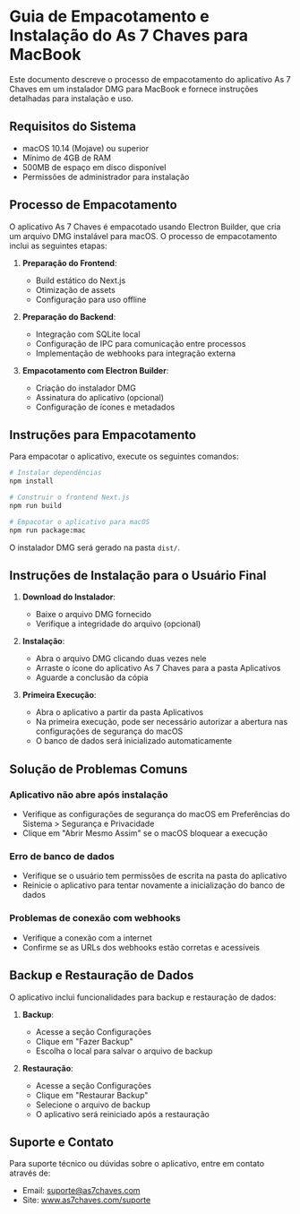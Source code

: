 # Guia de Empacotamento e Instalação do As 7 Chaves para MacBook

Este documento descreve o processo de empacotamento do aplicativo As 7 Chaves em um instalador DMG para MacBook e fornece instruções detalhadas para instalação e uso.

## Requisitos do Sistema

- macOS 10.14 (Mojave) ou superior
- Mínimo de 4GB de RAM
- 500MB de espaço em disco disponível
- Permissões de administrador para instalação

## Processo de Empacotamento

O aplicativo As 7 Chaves é empacotado usando Electron Builder, que cria um arquivo DMG instalável para macOS. O processo de empacotamento inclui as seguintes etapas:

1. **Preparação do Frontend**:
   - Build estático do Next.js
   - Otimização de assets
   - Configuração para uso offline

2. **Preparação do Backend**:
   - Integração com SQLite local
   - Configuração de IPC para comunicação entre processos
   - Implementação de webhooks para integração externa

3. **Empacotamento com Electron Builder**:
   - Criação do instalador DMG
   - Assinatura do aplicativo (opcional)
   - Configuração de ícones e metadados

## Instruções para Empacotamento

Para empacotar o aplicativo, execute os seguintes comandos:

```bash
# Instalar dependências
npm install

# Construir o frontend Next.js
npm run build

# Empacotar o aplicativo para macOS
npm run package:mac
```

O instalador DMG será gerado na pasta `dist/`.

## Instruções de Instalação para o Usuário Final

1. **Download do Instalador**:
   - Baixe o arquivo DMG fornecido
   - Verifique a integridade do arquivo (opcional)

2. **Instalação**:
   - Abra o arquivo DMG clicando duas vezes nele
   - Arraste o ícone do aplicativo As 7 Chaves para a pasta Aplicativos
   - Aguarde a conclusão da cópia

3. **Primeira Execução**:
   - Abra o aplicativo a partir da pasta Aplicativos
   - Na primeira execução, pode ser necessário autorizar a abertura nas configurações de segurança do macOS
   - O banco de dados será inicializado automaticamente

## Solução de Problemas Comuns

### Aplicativo não abre após instalação
- Verifique as configurações de segurança do macOS em Preferências do Sistema > Segurança e Privacidade
- Clique em "Abrir Mesmo Assim" se o macOS bloquear a execução

### Erro de banco de dados
- Verifique se o usuário tem permissões de escrita na pasta do aplicativo
- Reinicie o aplicativo para tentar novamente a inicialização do banco de dados

### Problemas de conexão com webhooks
- Verifique a conexão com a internet
- Confirme se as URLs dos webhooks estão corretas e acessíveis

## Backup e Restauração de Dados

O aplicativo inclui funcionalidades para backup e restauração de dados:

1. **Backup**:
   - Acesse a seção Configurações
   - Clique em "Fazer Backup"
   - Escolha o local para salvar o arquivo de backup

2. **Restauração**:
   - Acesse a seção Configurações
   - Clique em "Restaurar Backup"
   - Selecione o arquivo de backup
   - O aplicativo será reiniciado após a restauração

## Suporte e Contato

Para suporte técnico ou dúvidas sobre o aplicativo, entre em contato através de:
- Email: suporte@as7chaves.com
- Site: www.as7chaves.com/suporte

